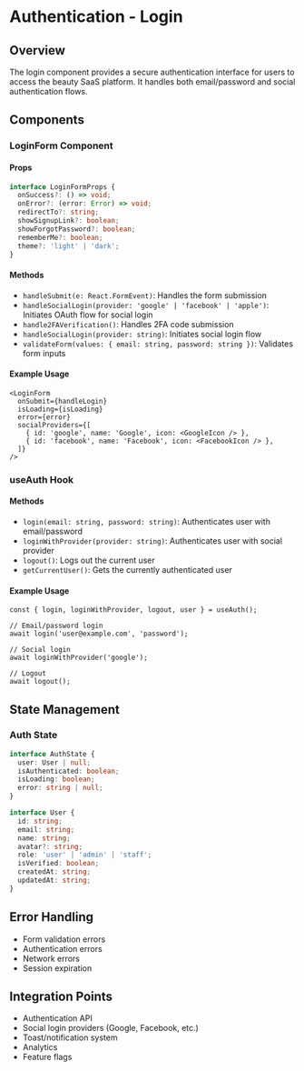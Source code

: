 # Authentication - Login

## Overview

The login component provides a secure authentication interface for users to access the beauty SaaS platform. It handles both email/password and social authentication flows.

## Components

### LoginForm Component

#### Props

```typescript
interface LoginFormProps {
  onSuccess?: () => void;
  onError?: (error: Error) => void;
  redirectTo?: string;
  showSignupLink?: boolean;
  showForgotPassword?: boolean;
  rememberMe?: boolean;
  theme?: 'light' | 'dark';
}
```

#### Methods

- `handleSubmit(e: React.FormEvent)`: Handles the form submission
- `handleSocialLogin(provider: 'google' | 'facebook' | 'apple')`: Initiates OAuth flow for social login
- `handle2FAVerification()`: Handles 2FA code submission
- `handleSocialLogin(provider: string)`: Initiates social login flow
- `validateForm(values: { email: string, password: string })`: Validates form inputs

#### Example Usage

```tsx
<LoginForm
  onSubmit={handleLogin}
  isLoading={isLoading}
  error={error}
  socialProviders={[
    { id: 'google', name: 'Google', icon: <GoogleIcon /> },
    { id: 'facebook', name: 'Facebook', icon: <FacebookIcon /> },
  ]}
/>
```

### useAuth Hook

#### Methods

- `login(email: string, password: string)`: Authenticates user with email/password
- `loginWithProvider(provider: string)`: Authenticates user with social provider
- `logout()`: Logs out the current user
- `getCurrentUser()`: Gets the currently authenticated user

#### Example Usage

```tsx
const { login, loginWithProvider, logout, user } = useAuth();

// Email/password login
await login('user@example.com', 'password');

// Social login
await loginWithProvider('google');

// Logout
await logout();
```

## State Management

### Auth State

```typescript
interface AuthState {
  user: User | null;
  isAuthenticated: boolean;
  isLoading: boolean;
  error: string | null;
}

interface User {
  id: string;
  email: string;
  name: string;
  avatar?: string;
  role: 'user' | 'admin' | 'staff';
  isVerified: boolean;
  createdAt: string;
  updatedAt: string;
}
```

## Error Handling

- Form validation errors
- Authentication errors
- Network errors
- Session expiration

## Integration Points

- Authentication API
- Social login providers (Google, Facebook, etc.)
- Toast/notification system
- Analytics
- Feature flags
